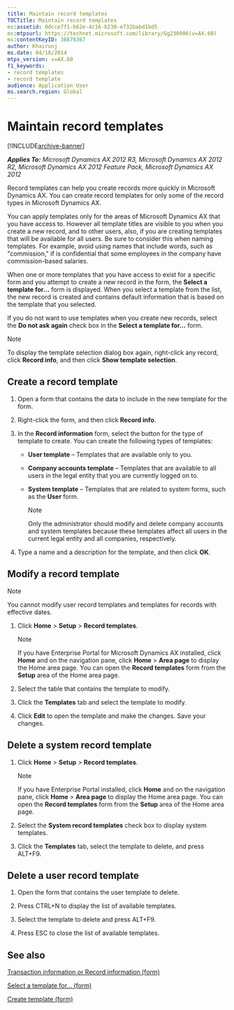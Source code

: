 ```yaml
---
title: Maintain record templates
TOCTitle: Maintain record templates
ms:assetid: 0dcce7f1-b62e-4c16-b230-e732babd1bd5
ms:mtpsurl: https://technet.microsoft.com/library/Gg230906(v=AX.60)
ms:contentKeyID: 36676367
author: Khairunj
ms.date: 04/18/2014
mtps_version: v=AX.60
f1_keywords:
- record templates
- record template
audience: Application User
ms.search.region: Global
---
```


# Maintain record templates 


[!INCLUDE[archive-banner](includes/archive-banner.md)]


_**Applies To:** Microsoft Dynamics AX 2012 R3, Microsoft Dynamics AX 2012 R2, Microsoft Dynamics AX 2012 Feature Pack, Microsoft Dynamics AX 2012_

Record templates can help you create records more quickly in Microsoft Dynamics AX. You can create record templates for only some of the record types in Microsoft Dynamics AX.

You can apply templates only for the areas of Microsoft Dynamics AX that you have access to. However all template titles are visible to you when you create a new record, and to other users, also, if you are creating templates that will be available for all users. Be sure to consider this when naming templates. For example, avoid using names that include words, such as "commission," if is confidential that some employees in the company have commission-based salaries.

When one or more templates that you have access to exist for a specific form and you attempt to create a new record in the form, the **Select a template for…** form is displayed. When you select a template from the list, the new record is created and contains default information that is based on the template that you selected.

If you do not want to use templates when you create new records, select the **Do not ask again** check box in the **Select a template for…** form.


> [!NOTE]
> <P>To display the template selection dialog box again, right-click any record, click <STRONG>Record info</STRONG>, and then click <STRONG>Show template selection</STRONG>.</P>



## Create a record template

1.  Open a form that contains the data to include in the new template for the form.

2.  Right-click the form, and then click **Record info**.

3.  In the **Record information** form, select the button for the type of template to create. You can create the following types of templates:
    
      - **User template** – Templates that are available only to you.
    
      - **Company accounts template** – Templates that are available to all users in the legal entity that you are currently logged on to.
    
      - **System template** – Templates that are related to system forms, such as the **User** form.
        

        > [!NOTE]
        > <P>Only the administrator should modify and delete company accounts and system templates because these templates affect all users in the current legal entity and all companies, respectively.</P>



4.  Type a name and a description for the template, and then click **OK**.

## Modify a record template


> [!NOTE]
> <P>You cannot modify user record templates and templates for records with effective dates.</P>



1.  Click **Home** \> **Setup** \> **Record templates**.
    

    > [!NOTE]
    > <P>If you have Enterprise Portal for Microsoft Dynamics AX installed, click <STRONG>Home</STRONG> and on the navigation pane, click <STRONG>Home</STRONG> &gt; <STRONG>Area page</STRONG> to display the Home area page. You can open the <STRONG>Record templates</STRONG> form from the <STRONG>Setup</STRONG> area of the Home area page.</P>



2.  Select the table that contains the template to modify.

3.  Click the **Templates** tab and select the template to modify.

4.  Click **Edit** to open the template and make the changes. Save your changes.

## Delete a system record template

1.  Click **Home** \> **Setup** \> **Record templates**.
    

    > [!NOTE]
    > <P>If you have Enterprise Portal installed, click <STRONG>Home</STRONG> and on the navigation pane, click <STRONG>Home</STRONG> &gt; <STRONG>Area page</STRONG> to display the Home area page. You can open the <STRONG>Record templates</STRONG> form from the <STRONG>Setup</STRONG> area of the Home area page.</P>



2.  Select the **System record templates** check box to display system templates.

3.  Click the **Templates** tab, select the template to delete, and press ALT+F9.

## Delete a user record template

1.  Open the form that contains the user template to delete.

2.  Press CTRL+N to display the list of available templates.

3.  Select the template to delete and press ALT+F9.

4.  Press ESC to close the list of available templates.

## See also

[Transaction information or Record information (form)](https://technet.microsoft.com/library/aa615677\(v=ax.60\))

[Select a template for... (form)](https://technet.microsoft.com/library/aa586632\(v=ax.60\))

[Create template (form)](https://technet.microsoft.com/library/aa591516\(v=ax.60\))

  


